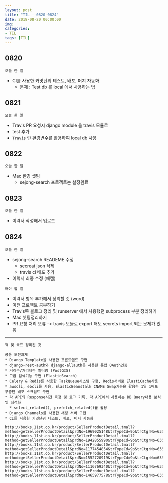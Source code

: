 ```yaml
---
layout: post
title: "TIL - 0820-0824"
date: 2018-08-20 00:00:00
img:
categories:
- TIL
tags: [TIL]
---
```


## 0820
`오늘 한 일`
- CI를 사용한 커밋단위 테스트, 배포, 머지 자동화
    - 문제 : Test db 를 local 에서 사용하는 법

## 0821
`오늘 한 일`
- Travis PR 요청시 django module 을 travis 모듈로
-  test 추가
- `Travis` 란 환경변수를 활용하여 local db 사용

## 0822
`오늘 한 일`
- Mac 환경 셋팅
    - sejong-search 프로젝트는 설정완료

## 0823
`오늘 한 일`
- 이력서 작성해서 업로드

## 0824
`오늘 한 일`
- sejong-search READEME 수정
    - secreat json 삭제
    - travis ci 배포 추가
- 이력서 최종 수정 (패캠)

`해야 할 일`
- 이력서 항목 추가해서 정리할 것 (word)
- 이전 프로젝트 공부하기
- Travis쪽 블로그 정리 및 runserver 에서 사용했던 subprocess 부분 정리하기
- Mac 셋팅정리하기
- PR 요청 처리 오류 -> travis 모듈로 export 해도 secrets import 되는 문제가 있음

-----

`책 및 목표 정리된 것`
```Console
공통 도전과제
* Django Template을 사용한 프론트엔드 구현
* django-rest-auth와 django-allauth를 사용한 통합 OAuth인증
* 거리순/거리제한 필터링 (PostGIS)
* 고급 검색기능 구현 (ElasticSearch)
* Celery & Redis를 사용한 TaskQueue시스템 구현, Redis서버로 ElastiCache사용
* awscli, ebcli를 사용, ElasticBeanstalk CNAME Swap기능을 활용한 1일 1배포 무중단 배포 스크립트 구현
* 각 API의 Response시간 측정 및 로그 기록, 각 API에서 사용하는 DB Query내용 분석 및 최적화
  * select_related(), prefetch_related()를 활용
* Django Channels를 사용한 채팅 서버 구현
* CI를 사용한 커밋단위 테스트, 배포, 머지 자동화
```
```
http://books.11st.co.kr/product/SellerProductDetail.tmall?method=getSellerProductDetail&prdNo=1969025148&trTypeCd=9p&trCtgrNo=63517
http://books.11st.co.kr/product/SellerProductDetail.tmall?method=getSellerProductDetail&prdNo=1942855990&trTypeCd=9p&trCtgrNo=63517
http://books.11st.co.kr/product/SellerProductDetail.tmall?method=getSellerProductDetail&prdNo=1177454854&trTypeCd=9p&trCtgrNo=63517
http://books.11st.co.kr/product/SellerProductDetail.tmall?method=getSellerProductDetail&prdNo=1552720919&trTypeCd=9p&trCtgrNo=63517
http://books.11st.co.kr/product/SellerProductDetail.tmall?method=getSellerProductDetail&prdNo=1116769340&trTypeCd=9p&trCtgrNo=63517
http://books.11st.co.kr/product/SellerProductDetail.tmall?method=getSellerProductDetail&prdNo=1465977578&trTypeCd=9p&trCtgrNo=63517
```
